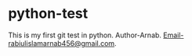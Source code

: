 # python-test
This is my first git test in python.
Author-Arnab.
Email-rabiulislamarnab456@gmail.com.
